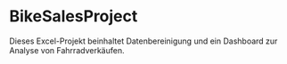 # BikeSalesProject
Dieses Excel-Projekt beinhaltet Datenbereinigung und ein Dashboard zur Analyse von Fahrradverkäufen.
